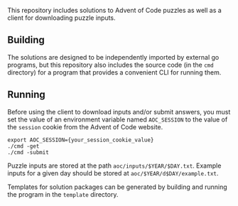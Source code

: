 This repository includes solutions to Advent of Code puzzles as well as a client for downloading puzzle inputs.

## Building
The solutions are designed to be independently imported by external go programs, but this repository also includes the source code (in the `cmd` directory) for a program that provides a convenient CLI for running them. 


## Running
Before using the client to download inputs and/or submit answers, you must set the value of an environment variable named `AOC_SESSION` to the value of the `session` cookie from the Advent of Code website.
```
export AOC_SESSION={your_session_cookie_value}
./cmd -get
./cmd -submit
```
Puzzle inputs are stored at the path `aoc/inputs/$YEAR/$DAY.txt`. Example inputs for a given day should be stored at `aoc/$YEAR/d$DAY/example.txt`.

Templates for solution packages can be generated by building and running the program in the `template` directory.